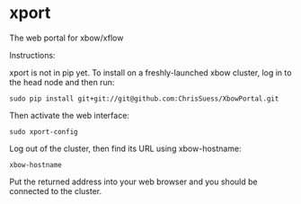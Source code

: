 # xport
The web portal for xbow/xflow

Instructions:

xport is not in pip yet. To install on a freshly-launched xbow cluster,
log in to the head node and then run:

```
sudo pip install git+git://git@github.com:ChrisSuess/XbowPortal.git
```

Then activate the web interface:
```
sudo xport-config
```

Log out of the cluster, then find its URL using xbow-hostname:
```
xbow-hostname
```

Put the returned address into your web browser and you should be connected to the cluster.
